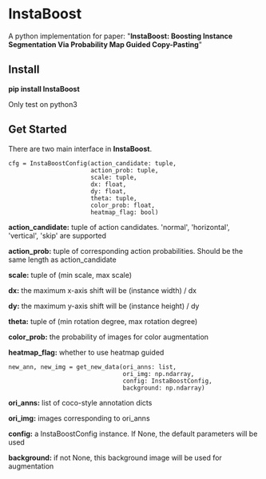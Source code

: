 # InstaBoost

A python implementation for paper: "**InstaBoost: Boosting Instance Segmentation Via Probability Map Guided Copy-Pasting**"

## Install

**pip install InstaBoost**

Only test on python3

## Get Started

There are two main interface in **InstaBoost**.

```
cfg = InstaBoostConfig(action_candidate: tuple,
                       action_prob: tuple, 
                       scale: tuple, 
                       dx: float, 
                       dy: float,
                       theta: tuple, 
                       color_prob: float, 
                       heatmap_flag: bool)
```
**action_candidate:** tuple of action candidates. 'normal', 'horizontal', 'vertical', 'skip' are supported

**action_prob:** tuple of corresponding action probabilities. Should be the same length as action_candidate

**scale:** tuple of (min scale, max scale)

**dx:** the maximum x-axis shift will be  (instance width) / dx

**dy:** the maximum y-axis shift will be  (instance height) / dy

**theta:** tuple of (min rotation degree, max rotation degree)

**color_prob:** the probability of images for color augmentation

**heatmap_flag:** whether to use heatmap guided

```
new_ann, new_img = get_new_data(ori_anns: list, 
                                ori_img: np.ndarray, 
                                config: InstaBoostConfig, 
                                background: np.ndarray)
```

**ori_anns:** list of coco-style annotation dicts

**ori_img:** images corresponding to ori_anns

**config:** a InstaBoostConfig instance. If None, the default parameters will be used

**background:** if not None, this background image will be used for augmentation
